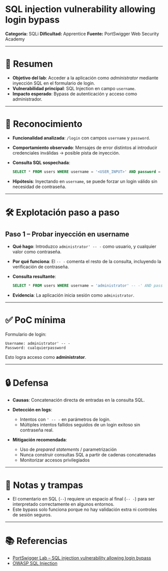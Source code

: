# SQL injection vulnerability allowing login bypass

**Categoría:** SQLi
**Dificultad:** Apprentice
**Fuente:** PortSwigger Web Security Academy

---

# 🎯 Resumen

* **Objetivo del lab**: Acceder a la aplicación como *administrator* mediante inyección SQL en el formulario de login.
* **Vulnerabilidad principal**: SQL Injection en campo `username`.
* **Impacto esperado**: Bypass de autenticación y acceso como administrador.

---

# 🧭 Reconocimiento

* **Funcionalidad analizada**: `/login` con campos `username` y `password`.
* **Comportamiento observado**: Mensajes de error distintos al introducir credenciales inválidas → posible pista de inyección.
* **Consulta SQL sospechada**:

  ```sql
  SELECT * FROM users WHERE username = '<USER_INPUT>' AND password = '<USER_INPUT>'
  ```
* **Hipótesis**: Inyectando en `username`, se puede forzar un login válido sin necesidad de contraseña.

---

# 🛠️ Explotación paso a paso

## Paso 1 – Probar inyección en username

* **Qué hago**: Introduzco `administrator' -- -` como usuario, y cualquier valor como contraseña.
* **Por qué funciona**: El `-- -` comenta el resto de la consulta, incluyendo la verificación de contraseña.
* **Consulta resultante**:

  ```sql
  SELECT * FROM users WHERE username = 'administrator' -- -' AND password = 'cualquierpassword'
  ```
* **Evidencia**: La aplicación inicia sesión como `administrator`.

---

# ✅ PoC mínima

Formulario de login:

```text
Username: administrator' -- -
Password: cualquierpassword
```

Esto logra acceso como **administrator**.

---

# 🔒 Defensa

* **Causas**: Concatenación directa de entradas en la consulta SQL.
* **Detección en logs**:

  * Intentos con `' -- -` en parámetros de login.
  * Múltiples intentos fallidos seguidos de un login exitoso sin contraseña real.
* **Mitigación recomendada**:

  * Uso de *prepared statements* / parametrización
  * Nunca construir consultas SQL a partir de cadenas concatenadas
  * Monitorizar accesos privilegiados

---

# 📝 Notas y trampas

* El comentario en SQL (`--`) requiere un espacio al final (`-- -`) para ser interpretado correctamente en algunos entornos.
* Este bypass solo funciona porque no hay validación extra ni controles de sesión seguros.

---

# 📚 Referencias

* [PortSwigger Lab – SQL injection vulnerability allowing login bypass](https://portswigger.net/web-security/sql-injection/lab-login-bypass)
* [OWASP SQL Injection](https://owasp.org/www-community/attacks/SQL_Injection)
